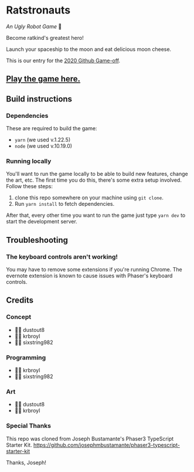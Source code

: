 # Ratstronauts
*An Ugly Robot Game* 🤖

Become ratkind's greatest hero!

Launch your spaceship to the moon and eat delicious moon cheese.

This is our entry for the 
[2020 Github Game-off](https://itch.io/jam/game-off-2020).

## [Play the game here.](https://sixstring982.itch.io/ratstronauts)

## Build instructions

### Dependencies

These are required to build the game:

- `yarn` (we used v.1.22.5)
- `node` (we used v.10.19.0)

### Running locally

You'll want to run the game locally to be able to build new features, change the
art, etc. The first time you do this, there's some extra setup involved. Follow
these steps:

1. clone this repo somewhere on your machine using `git clone`.
1. Run `yarn install` to fetch dependencies.

After that, every other time you want to run the game just type `yarn dev` to
start the development server.

## Troubleshooting

### The keyboard controls aren't working!

You may have to remove some extensions if you're running Chrome. The evernote
extension is known to cause issues with Phaser's keyboard controls.

## Credits

### Concept

* 🧑‍🔧 dustout8
* 🧑‍🔧 krbroyl
* 🧑‍🔧 sixstring982

### Programming

- 🧑‍💻 krbroyl
- 🧑‍💻 sixstring982

### Art

- 🧑‍🎨 dustout8
- 🧑‍🎨 krbroyl

### Special Thanks

This repo was cloned from Joseph Bustamante's Phaser3 TypeScript Starter Kit.
https://github.com/josephmbustamante/phaser3-typescript-starter-kit

Thanks, Joseph!

